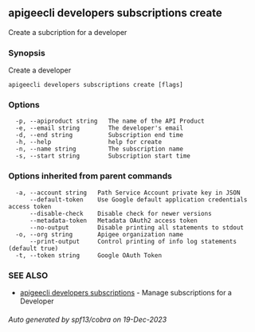 ## apigeecli developers subscriptions create

Create a subcription for a developer

### Synopsis

Create a developer

```
apigeecli developers subscriptions create [flags]
```

### Options

```
  -p, --apiproduct string   The name of the API Product
  -e, --email string        The developer's email
  -d, --end string          Subscription end time
  -h, --help                help for create
  -n, --name string         The subscription name
  -s, --start string        Subscription start time
```

### Options inherited from parent commands

```
  -a, --account string   Path Service Account private key in JSON
      --default-token    Use Google default application credentials access token
      --disable-check    Disable check for newer versions
      --metadata-token   Metadata OAuth2 access token
      --no-output        Disable printing all statements to stdout
  -o, --org string       Apigee organization name
      --print-output     Control printing of info log statements (default true)
  -t, --token string     Google OAuth Token
```

### SEE ALSO

* [apigeecli developers subscriptions](apigeecli_developers_subscriptions.md)	 - Manage subscriptions for a Developer

###### Auto generated by spf13/cobra on 19-Dec-2023
